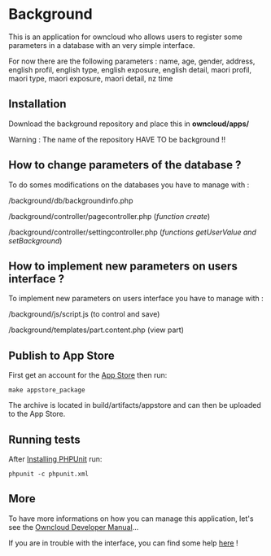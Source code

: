 # Background

This is an application for owncloud who allows users to register some parameters in a database with an very simple interface.

For now there are the following parameters :
name, age, gender, address, english profil, english type, english exposure, english detail, maori profil, maori type, maori exposure, maori detail, nz time

## Installation

Download the background repository and place this in **owncloud/apps/**

Warning : The name of the repository HAVE TO be background !!

## How to change parameters of the database ?

To do somes modifications on the databases you have to manage with :

/background/db/backgroundinfo.php 

/background/controller/pagecontroller.php  (*function create*)

/background/controller/settingcontroller.php (*functions getUserValue and setBackground*)

## How to implement new parameters on users interface ?

To implement new parameters on users interface you have to manage with :

/background/js/script.js (to control and save)

/background/templates/part.content.php (view part)

## Publish to App Store

First get an account for the [App Store](http://apps.owncloud.com/) then run:

    make appstore_package

The archive is located in build/artifacts/appstore and can then be uploaded to the App Store.

## Running tests
After [Installing PHPUnit](http://phpunit.de/getting-started.html) run:

    phpunit -c phpunit.xml
    
## More 

To have more informations on how you can manage this application, let's see the [Owncloud Developer Manual](https://doc.owncloud.org/server/latest/developer_manual/app/index.html)...

If you are in trouble with the interface, you can find some help [here](https://www.w3schools.com/html/default.asp) !
